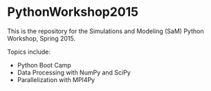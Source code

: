 # PythonWorkshop2015

This is the repository for the Simulations and Modeling (SaM) Python Workshop, Spring 2015.

Topics include:
* Python Boot Camp
* Data Processing with NumPy and SciPy
* Parallelization with MPI4Py
